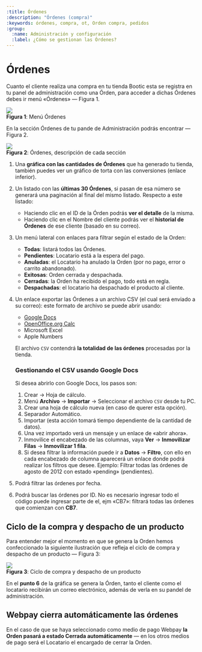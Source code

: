 ```yaml
---
:title: Órdenes 
:description: "Órdenes (compra)"
:keywords: órdenes, compra, ot, Orden compra, pedidos 
:group:
  :name: Administración y configuración
  :label: ¿Cómo se gestionan las Órdenes?
---
```

# Órdenes 

Cuanto el cliente realiza una compra en tu tienda Bootic esta se registra en tu
panel de administración como una Órden, para acceder a dichas Órdenes debes ir
menú «Órdenes» — Figura 1.

<div class="captura">
  <div class="c-contenido">
      <img src="/img/admin/orders-menu.png">
  </div>
  <div class="c-pie"><strong>Figura 1</strong>: Menú Órdenes</div>
</div>

En la sección Órdenes de tu pande de Administración podrás encontrar — Figura 2.

<div class="captura">
  <div class="c-contenido">
      <img src="/img/admin/orders-home.png">
  </div>
  <div class="c-pie"><strong>Figura 2</strong>: Órdenes, descripción de
cada sección</div>
</div>

1. Una **gráfica con las cantidades de Órdenes** que ha generado tu tienda, también
   puedes ver un gráfico de torta con las conversiones (enlace inferior).

2. Un listado con las **últimas 30 Órdenes**, si pasan de esa número se generará una
   paginación al final del mismo listado. Respecto a este listado:

    * Haciendo clic en el ID de la Órden podrás **ver el detalle** de la misma. 
    * Haciendo clic en el Nombre del cliente podrás ver el **historial de Órdenes** de ese cliente (basado en su correo).

3. Un menú lateral con enlaces para filtrar según el estado de la Orden:
    * <strong class="label-orden orden-todas">Todas</strong>: listará todos las Órdenes.
    * <strong class="label-orden orden-pendiente">Pendientes</strong>: Locatario está a la espera del pago.
    * <strong class="label-orden orden-anulada">Anuladas</strong>: el Locatario ha anulado la Orden (por no pago, error o carrito abandonado).
    * <strong class="label-orden orden-exitoda">Exitosas</strong>: Orden cerrada y despachada.
    * <strong class="label-orden orden-cerrada">Cerradas</strong>: la Orden ha recibido el pago, todo está en regla.
    * <strong class="label-orden orden-despachada">Despachadas</strong>: el locatario ha despachado el producto al cliente.

4. Un enlace exportar las Órdenes a un archivo CSV (el cual será enviado a su
   correo): este formato de archivo se puede abrir usando:
    * [Google Docs](http://docs.google.com/ "Ir al sitio")
    * [OpenOffice.org Calc](http://www.openoffice.org/download/index.html
      "Descargar")
    * Microsoft Excel
    * Apple Numbers

    El archivo `CSV` contendrá **la totalidad de las órdenes** procesadas por la
tienda. 

   <h3>Gestionando el CSV usando Google Docs</h3>

   Si desea abrirlo con Google Docs, los pasos son:

    1. Crear &rarr; Hoja de cálculo.
    2. Menú **Archivo** &rarr; **Importar** &rarr; Seleccionar el archivo `CSV` desde
       tu PC.
    3. Crear una hoja de cálculo nueva (en caso de querer esta opción).
    4. Separador Automático.
    5. Importar (esta acción tomará tiempo dependiente de la cantidad de datos).
    6. Una vez importado verá un mensaje y un enlace de «abrir ahora».
    7. Inmovilice el encabezado de las columnas, vaya **Ver** &rarr; **Inmovilizar
       Filas** &rarr; **Inmovilizar 1 fila**.
    8. Si desea filtrar la información puede ir a **Datos** &rarr; **Filtro**,
       con ello en cada encabezado de columna aparecerá un enlace donde podrá
realizar los filtros que desee. Ejemplo: Filtrar todas las órdenes de agosto de
2012 con estado «pending» (pendientes).

5. Podrá filtrar las órdenes por fecha.
6. Podrá buscar las órdenes por ID. No es necesario ingresar todo el código
   puede ingresar parte de el, ejm «CB7»: filtrará todas las órdenes que
comienzan con **CB7**.

## Ciclo de la compra y despacho de un producto

Para entender mejor el momento en que se genera la Orden hemos confeccionado la
siguiente ilustración que refleja el ciclo de compra y despacho de un producto
— Figura 3: 

<div class="captura">
  <div class="c-contenido">
      <a rel="fancybox" href="/img/admin/orders-ciclo-big.png"><img src="/img/admin/orders-ciclo-th.png"></a>
  </div>
  <div class="c-pie"><strong>Figura 3</strong>: Ciclo de compra y despacho de un
producto</div>
</div>

En el **punto 6** de la gráfica se genera la Órden, tanto el cliente como el
locatario recibirán un correo electrónico, además de verla en su pandel de
administración.

## Webpay cierra automáticamente las órdenes

En el caso de que se haya seleccionado como medio de pago Webpay **la Orden pasará
a estado Cerrada automáticamente** — en los otros medios de pago será el
Locatario el encargado de cerrar la Orden. 
